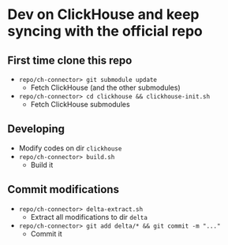 # Dev on ClickHouse and keep syncing with the official repo

## First time clone this repo
* `repo/ch-connector> git submodule update`
    * Fetch ClickHouse (and the other submodules)
* `repo/ch-connector> cd clickhouse && clickhouse-init.sh`
    * Fetch ClickHouse submodules

## Developing
* Modify codes on dir `clickhouse`
* `repo/ch-connector> build.sh`
    * Build it

## Commit modifications
* `repo/ch-connector> delta-extract.sh`
    * Extract all modifications to dir `delta`
* `repo/ch-connector> git add delta/* && git commit -m "..."`
    * Commit it
